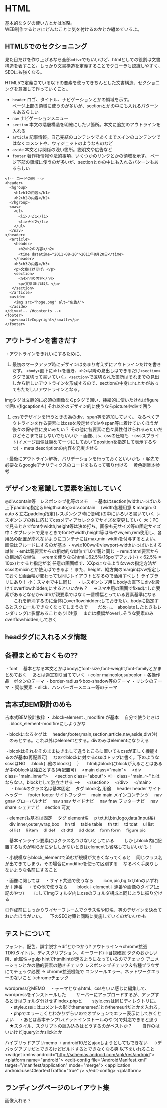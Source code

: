 # HTML

基本的なタグの使い方とかは省略。<br>
WEB制作するときにどんなことに気を付けるのかとか纏めているよ。

## HTML5でのセクショニング
見た目だけを作り上げるなら全部`<div>`でもいいけど、htmlとしての役割は文書構造を表すこと。しっかり文書構造を定義することでクローラも認識しやすく、SEOにも強くなる。

HTML5で定義さている以下の要素を使ってきちんとした文書構造、セクショニングを意識して作っていくこと。

- `header`
ロゴ、タイトル、ナビゲーションとかの領域を示す。<br>
ページ上部の領域に使うのが多いが、sectionとかの中にも入れるパターンもあるらしい
- `nav`
ナビゲーションメニュー
- `section`
本文の階層構造を明確にしたい箇所。本文に追加のアウトラインを入れる
- `article`
記事情報。自己完結のコンテンツであくまでメインのコンテンツではなくコメントや、ウィジェットのようなものなど
- `aside`
本文とは関係の浅い箇所。説明文や広告など
- `footer`
著作権情報や法的事項、いくつかのリンクとかの領域を示す。
ページ下部の領域に使うのが多いが、sectionとかの中にも入れるパターンもあるらしい

```
<!-- コードの例 -->
<header>
  <hgroup>
    <h1>h1の内容</h1>
    <h2>h2の内容</h2>
  </hgroup>
  <nav>
    <ul>
      <li>ナビ1</li>
      <li>ナビ2</li>
    </ul>
  </nav>
</header>
  <article>
    <header>
      <h2>h2の内容</h2>
      <time datetime="2011-08-20">2011年8月20日</time>
    </header>
    <h3>h3の内容</h3>
    <p>文章ほげほげ。</p>
    <section>
      <h4>h4の内容</h4>
      <p>文章ほげほげ。</p>
   </section>
  </article>
  <aside>
    <img src="hoge.png" alt="広告A">
  </aside>
</div><!-- /#contents -->
<footer>
  <p><small>Copyright</small></p>
</footer>
```

## アウトラインを書きだす
・アウトラインをきれいにするために、
1. 最初のマークアップ時にデザインはあまり考えずにアウトラインだけを書きだす。
`<body>`直下に`<h1>`を置き、`<h2>`以降の見出しはできるだけ`<section>`タグで区切って書いていく。`<section>`で区切られた箇所はそれまでの見出しから新しいアウトラインを形成するので、sectionの中身に`h1`とかがあってもただしいアウトラインとなる。

imgタグは文脈的に必須の画像ならpタグで囲い、挿絵的に使いたければfigureで囲い(figcaptionも)
それ以外のデザイン的に使うならpictureやdivで囲う
1. cssでデザインを行うときの為のdiv、span等を追加していく。
なるべくアウトラインを作る要素にはcssを設定せずdivやspan等に着けていくほうが
後々の保守性に良いみたい？
その他に各要素に色々属性付けられるみたいだけどそこまではしないでもいいか
・画像、js、cssの圧縮も
・cssスプライト(イメージ画像は纏めて一つにしておいてpositionを指定して表示するやつ)
・meta descriptionの内容を充実させる

・最後にアウトライン解析、バリデーションを行っておくといいかも
・客先で必要ならgoogleアナリティクスのコードをもらって張り付ける
　黄色副業本参考

## デザインを意識して要素を追加していく
  ◎div.contain等　レスポンシブ化等のメモ
  　・基本はsection(widthいっぱい＆上下padding指定＆heigth:auto;)>div.contain
  　(width各種用意 & margin: 0 auto & 左右padding指定(レスポンシブ時に便利))の中にいろいろ書いていく
    レスポンシブの数に応じてcssメディアセレクタでサイズを変更していく
    大：PCで見るときでfontやwidth,height等は決め打ち。画像も元サイズ等の固定サイズ
    中：タブレットで見るときでfontやwidth,height等は％やvw,em,rem使用し、各用品の配置が崩れないようにコンテナにはmax,min-widthを付与するとよい。画像はフルードにするのが基本
    ・vwは100vwをviewport-widthいっぱいとする単位
    ・emは親要素からの相対的な単位で1.0で親と同じ
    ・remはhtml要素からの相対的な単位
    　→remを使うならhtmlに62.5%(16px(デフォルト) × 62.5% = 10px)とすると指定が楽
    任意の画面幅で、XXpxになるようなvwの指定方法がscssのmixinとか使えばできるよ！
    また、height、縦方向のmarginはvw指定しておくと画面幅が変わっても同じレイアウトとなるので活用すべし！
    ライブラリにあり！
    小：スマホで中に同じ
  　・レスポンシブ用にbodyの直下にdivを設けてoverflow:hidden;にするといいかも？
  　→スマホ用の画面でfixedにした要素があるとなぜかwidthが親要素ではなく一番横幅とっている要素基準になる
  　　これを解消するのに全体にoverflow:hidden;しておきたい…bodyに指定するとスクロールできなくなってしまうので
  　　だめ。。。　absoluteしたときもレンダリングに影響あることあり!!注意
  　または横幅がoverしそうな要素のみoverflow:hidden;しておく

## headタグに入れるメタ情報
  
## 各種まとめておくもの??
  ・font
  　基本となる本文とかはbodyにfont-size,font-weight,font-familyとかまとめておく
  　あとは適宜割り当てていく
  ・color maincolor,subcolor
  ・各操作品　ボタンのテーマ
  ・border-radiusやbox-shadow等のテーマ
  ・リンクのテーマ
  ・疑似要素
  ・slick、ハンバーガーメニュー等のテーマ



## 吉本式BEM設計のめも
  吉本式BEM設計抜粋
・ .block-element  ._modifire が基本
　自分で使うときは
　.block_element-modifireにしようかな

・blockになるタグは
　header,footer,main,section,article,nav,aside,div(注)
　のみとする。これ以外はelementとする。divのみはelementになりえる

・blcokはそれをそのまま抜き出して違うところに置いてもcssが正しく機能するのが基本(再配置可)
　なのでblockに対するcssはトップに書く。下のようなscssはNG
　.block{
	.他のblock{}
　｝
　htmlはblockにblockが入ることはあるが中のblockは独立とする(再配置可)
　&lt;main class="main"&gt;
　&lt;div class="main_inner"&gt;
　	&lt;section class="about"&gt; &lt;!-- class="main_～"とはならない。blockとして独立させる --&gt;
　	&lt;/section&gt;
　&lt;/div&gt;
　&lt;/main&gt;
　
・blockのクラス名は基本固定
　タグ		block名		用途
　header	header		サイトヘッダー
　footer	footer		サイトフッター
　main		main		メインコンテンツ
　nav		gnav		グローバルナビ
　nav		snav		サイドナビ
　nav		fnav		フッターナビ
　nav		share		シェアナビ
　section	可変

・elementも基本は固定
　タグ		element名
　p		txt,ttl,btn,logo,data(input系)
　div		inner,outer,wrap,box
　hn		ttl
　table		table
　th		tttl
　td		tdat
　ul		list
　ol		list
　li		item
　dl		def
　dt		dttl
　dd		ddat
　form		form
　figure	pic

　基本インライン要素にはクラス名つけないとしている　
　しかしblock内に配置するものが明らかに少ししかないときはelementも省略してもいいかも！

・小規模ならblock_elementで済むが規模が大きくなってくると
　同じクラス名が出てきてしまう。その場合にmodifireを使って区別する
　なるべく手戻りしないような名前にすること

・画像に関しては
　・サイト共通で使うなら
　　icon,pic,bg,txt,btnのいずれか＋連番
　・その他で使うなら
　　block＋element＋連番や画像のタイプ(上記のやつ)
　　にしてimgフォルダ内にcssのフォルダ構成と同じように振り分ける


  ◎作成前にしっかりワイヤーフレームでクラス名やID名、等のデザインを決めておいたほうがいい。
  　下のSEO対策と同時に実施していくのがいいかも



## テストについて
  フォント、配色、誤字脱字→difとかつかう?
  アウトライン→chrome拡張
  TDK(タイトル、ディスクリプション、キーワード)→目視確認
  タグのおかしい所、alt属性→gulp hintでhtmlhintが走るようになっているのでチェック
  アニメーションとかの動的要素の動きチェック
  レスポンシブチェック＆各種ブラウザにてチェック必要 → chrome拡張機能で
  コンソールエラー、ネットワークエラーのないこと→chromeチェック



wordpress化MEMO
　・テーマとなるhtml、cssをいい感じに編集して、wordpressをインストールした
　　サーバーにアップロードするが、アップするときはフォルダ分けせずindex.phpと
　　style.cssは同じディレクトリに。
　・style.cssにはコメントの形でthemenameだとかthemeuriだとかを入れる。
　・phpでエラーこくとわかりずらいのでオプションでエラー表示にしておくとよい
　・あとは基本テンプレ(ドットインストールのやつ)で対応できると思う
　★スタイル、スクリプトの読み込みはどうするのがベストか？
　　自作のはいいけどjqueryとかslickとか


ハイブリッドアプリmemo
  ・android10だとajaxしようとしてもできない
  　→デバッグアプリだとできるけどビルドするとできなくなる笑
  以下をいれること
  &lt;widget xmlns:android="http://schemas.android.com/apk/res/android"&gt;
  &lt;platform name="android"&gt;
  &lt;edit-config file="AndroidManifest.xml" target="/manifest/application" mode="merge"&gt;
  &lt;application android:usesCleartextTraffic="true" /&gt;
  &lt;/edit-config&gt;
  &lt;/platform&gt;



## ランディングページのレイアウト集
画像入れる？




